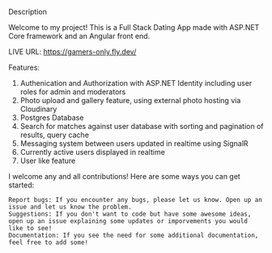 
Description

Welcome to my project! This is a Full Stack Dating App made with ASP.NET Core framework and an Angular front end. 

LIVE URL:
https://gamers-only.fly.dev/

Features:

1. Authenication and Authorization with ASP.NET Identity including user roles for admin and moderators
2. Photo upload and gallery feature, using external photo hosting via Cloudinary
3. Postgres Database
4. Search for matches against user database with sorting and pagination of results, query cache
5. Messaging system between users updated in realtime using SignalR
6. Currently active users displayed in realtime
7. User like feature


I welcome any and all contributions! Here are some ways you can get started:

    Report bugs: If you encounter any bugs, please let us know. Open up an issue and let us know the problem.
    Suggestions: If you don't want to code but have some awesome ideas, open up an issue explaining some updates or imporvements you would like to see!
    Documentation: If you see the need for some additional documentation, feel free to add some!